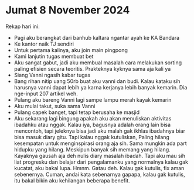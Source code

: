 # Jumat 8 November 2024

Rekap hari ini:

- Pagi aku berangkat dari banhub kaltara ngantar ayah ke KA Bandara
- Ke kantor naik TJ sendiri
- Untuk pertama kalinya, aku join main pingpong
- Kami lanjutin tugas membuat bet
- Aku sangat gabut, jadi aku membual masalah cara melakukan sorting paling efisien secara teoritis. Prakteknya kyknya sama aja kali ya
- Siang Vanni ngasih kabar tugas
- Bang rihan nitip uang 50rb buat aku vanni dan budi. Kalau kataku sih harusnya vanni dapat lebih ya karna kerjanya lebih banyak kemarin. Dia nge-input 207 artikel weh.
- Pulang aku bareng Vanni lagi sampe lampu merah kayak kemarin
- Aku mulai takut, suka sama Vanni
- Pulang capek banget, tapi tetap berusaha ke masjid
- Aku sekarang lagi bingung apakah aku akan menuliskan aktivitas ibadahku atau nggak. Kalau iya, bagusnya adalah orang lain bisa mencontoh, tapi jeleknya bisa jadi aku malah gak ikhlas ibadahnya biar bisa masuk diary gitu. Tapi kalau nggak kutuliskan, Paling hilang kesempatan untuk menginspirasi orang aja sih. Sama mungkin ada part hidupku yang hilang. Meskipun banyak sih memang yang hilang. Kayaknya gausah aja deh nulis diary masalah ibadah. Tapi aku mau sih liat progresku dan belajar dari pengalamanku yang normalnya kalau gak kucatat, aku bakal lupa. Hmnm. Gatau deh. Kalau gak kutulis, fix aman sebenernya. Cuman, andai kata sebenarnya gapapa, kalau gak kutulis, itu bakal bikin aku kehilangan beberapa benefit.
  